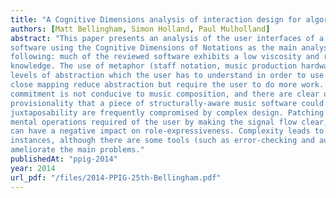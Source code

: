 ```yaml
---
title: "A Cognitive Dimensions analysis of interaction design for algorithmic composition software"
authors: [Matt Bellingham, Simon Holland, Paul Mulholland]
abstract: "This paper presents an analysis of the user interfaces of a range of algorithmic music composition
software using the Cognitive Dimensions of Notations as the main analysis tool. Findings include the
following: much of the reviewed software exhibits a low viscosity and requires significant user
knowledge. The use of metaphor (staff notation, music production hardware) introduces multiple
levels of abstraction which the user has to understand in order to use effectively: some instances of
close mapping reduce abstraction but require the user to do more work. Significant premature
commitment is not conducive to music composition, and there are clear opportunities for the greater
provisionality that a piece of structurally-aware music software could provide. Visibility and
juxtaposability are frequently compromised by complex design. Patching software reduces the hard
mental operations required of the user by making the signal flow clear, although graphical complexity
can have a negative impact on role-expressiveness. Complexity leads to error-proneness in several
instances, although there are some tools (such as error-checking and auto-completion) which seek to
ameliorate the main problems."
publishedAt: "ppig-2014"
year: 2014
url_pdf: "/files/2014-PPIG-25th-Bellingham.pdf"
---
```

